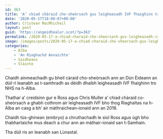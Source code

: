 ```yaml
---
id: 363
title: 'A’ chiad chàraid cho-sheòrsach gus leigheasadh IVF fhaighinn tro NHS na h-Alba an dùil ri leanabh'
date: '2020-05-17T18:00:07+00:00'
author: Crìstean MacMhìcheil
layout: post
guid: 'https://angeidhealur.scot/?p=363'
permalink: /2020-05-17-a-chiad-charaid-cho-sheorsach-gus-leigheasadh-ivf-fhaighinn-tro-nhs-na-h-alba-an-duil-ri-leanabh/
image: /images/posts/2020-05-17-a-chiad-charaid-cho-sheorsach-gus-leigheasadh-ivf-fhaighinn-tro-nhs-na-h-alba-an-duil-ri-leanabh.webp
categories:
    - Alba
    - 'An Rìoghachd Aonaichte'
    - Saidheans
    - Slàinte
---
```


Chaidh ainmeachadh gu bheil càraid cho-sheòrsach ann an Dùn Èideann an dùil ri leanabh as t-samhradh as dèidh dhaibh leigheasadh IVF fhaighinn tro NHS na h-Alba.

Thathar a’ creidsinn gur e Ross agus Chris Muller a’ chiad chàraid co-sheòrsach a ghabh cothrom air leigheasadh IVF bho thog Riaghaltas na h-Alba an casg a bh’ air màthraichean-ionaid ann an 2018.

Chaidh tùs-ghinean (embryo) a chruthachadh le sìol Ross agus ùgh bho thabhartaiche mus deach a chur ann an màthair-ionaid san t-Samhain.

Tha dùil ris an leanabh san Lùnastal.
